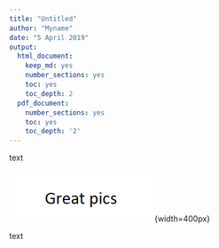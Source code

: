 ```yaml
---
title: "Untitled"
author: "Myname"
date: "5 April 2019"
output:
  html_document:
    keep_md: yes
    number_sections: yes
    toc: yes
    toc_depth: 2
  pdf_document:
    number_sections: yes
    toc: yes
    toc_depth: '2'
---
```




text

![Some text here.](pics/myimage.png?raw=true){width=400px}

text

